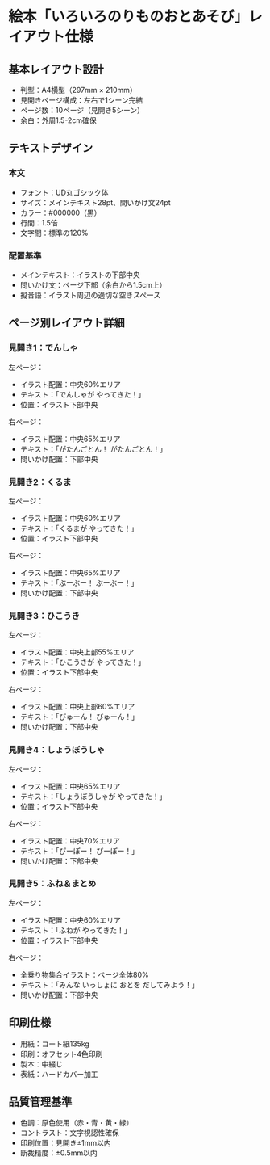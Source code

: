 # 絵本「いろいろのりものおとあそび」レイアウト仕様

## 基本レイアウト設計
- 判型：A4横型（297mm × 210mm）
- 見開きページ構成：左右で1シーン完結
- ページ数：10ページ（見開き5シーン）
- 余白：外周1.5-2cm確保

## テキストデザイン
### 本文
- フォント：UD丸ゴシック体
- サイズ：メインテキスト28pt、問いかけ文24pt
- カラー：#000000（黒）
- 行間：1.5倍
- 文字間：標準の120%

### 配置基準
- メインテキスト：イラストの下部中央
- 問いかけ文：ページ下部（余白から1.5cm上）
- 擬音語：イラスト周辺の適切な空きスペース

## ページ別レイアウト詳細

### 見開き1：でんしゃ
左ページ：
- イラスト配置：中央60%エリア
- テキスト：「でんしゃが やってきた！」
- 位置：イラスト下部中央

右ページ：
- イラスト配置：中央65%エリア
- テキスト：「がたんごとん！ がたんごとん！」
- 問いかけ配置：下部中央

### 見開き2：くるま
左ページ：
- イラスト配置：中央60%エリア
- テキスト：「くるまが やってきた！」
- 位置：イラスト下部中央

右ページ：
- イラスト配置：中央65%エリア
- テキスト：「ぶーぶー！ ぶーぶー！」
- 問いかけ配置：下部中央

### 見開き3：ひこうき
左ページ：
- イラスト配置：中央上部55%エリア
- テキスト：「ひこうきが やってきた！」
- 位置：イラスト下部中央

右ページ：
- イラスト配置：中央上部60%エリア
- テキスト：「びゅーん！ びゅーん！」
- 問いかけ配置：下部中央

### 見開き4：しょうぼうしゃ
左ページ：
- イラスト配置：中央65%エリア
- テキスト：「しょうぼうしゃが やってきた！」
- 位置：イラスト下部中央

右ページ：
- イラスト配置：中央70%エリア
- テキスト：「ぴーぽー！ ぴーぽー！」
- 問いかけ配置：下部中央

### 見開き5：ふね＆まとめ
左ページ：
- イラスト配置：中央60%エリア
- テキスト：「ふねが やってきた！」
- 位置：イラスト下部中央

右ページ：
- 全乗り物集合イラスト：ページ全体80%
- テキスト：「みんな いっしょに おとを だしてみよう！」
- 問いかけ配置：下部中央

## 印刷仕様
- 用紙：コート紙135kg
- 印刷：オフセット4色印刷
- 製本：中綴じ
- 表紙：ハードカバー加工

## 品質管理基準
- 色調：原色使用（赤・青・黄・緑）
- コントラスト：文字視認性確保
- 印刷位置：見開き±1mm以内
- 断裁精度：±0.5mm以内
